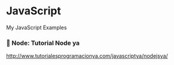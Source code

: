 # JavaScript
My JavaScript Examples 

### 📁 Node: Tutorial Node ya 
http://www.tutorialesprogramacionya.com/javascriptya/nodejsya/
